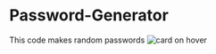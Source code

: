 # Password-Generator
This code makes random passwords
<image src="./password-generator.jpg" alt="card on hover">
